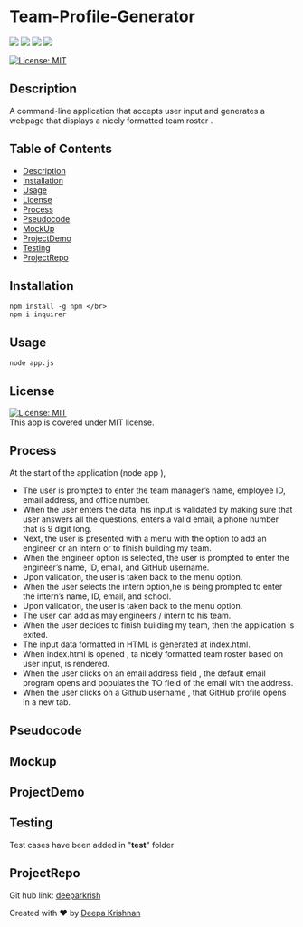 # Team-Profile-Generator   
  <p align="left">
    <img src="https://img.shields.io/github/repo-size/deeparkrish/Team-Profile-Generator" />
    <img src="https://img.shields.io/github/languages/top/deeparkrish/Team-Profile-Generator"  />
    <img src="https://img.shields.io/github/issues/deeparkrish/Team-Profile-Generator" />
    <img src="https://img.shields.io/github/last-commit/deeparkrish/Team-Profile-Generator" >   
  </p>

  [![License: MIT](https://img.shields.io/badge/License-MIT-yellow.svg)](https://opensource.org/licenses/MIT)<br />

  ## Description
  A command-line application that accepts user input and  generates a webpage that displays a nicely formatted team roster .
  
 
  ## Table of Contents 
  * [Description](#description)
  * [Installation](#installation)
  * [Usage](#usage)
  * [License](#license)
  * [Process](#process)
  * [Pseudocode](#pseudocode)
  * [MockUp](#mockup)
  * [ProjectDemo](#projectdemo)
  * [Testing](#testing)
  * [ProjectRepo](#projectrepo)
  
  
  ##  Installation
    npm install -g npm </br>
    npm i inquirer

  ##  Usage
    node app.js

  ## License 
  [![License: MIT](https://img.shields.io/badge/License-MIT-yellow.svg)](https://opensource.org/licenses/MIT)<br />
  This app is covered under MIT license.
  
   ## Process
   At the  start of the application (node app ),
  * The user is  prompted to enter the team manager’s name, employee ID, email address, and office number. 
  * When the user enters the data, his input is validated by making sure that user answers all the questions, enters a valid email, 
    a phone number that is 9 digit long.
  * Next,  the user is presented with a menu with the option to add an engineer or an intern or to finish building my team.
  * When the engineer option is selected, the user is  prompted to enter the engineer’s name, ID, email, and GitHub username.
  * Upon validation, the user is  taken back to the menu option.
  * When the user selects the intern option,he is being prompted to enter the intern’s name, ID, email, and school.
  * Upon validation, the user is  taken back to the menu option.
  * The user can add as may engineers / intern to his team.
  * When the user decides to finish building my team, then the  application is exited.
  * The input data formatted in HTML is generated at index.html.
  * When index.html is opened , ta nicely formatted team roster based on user input, is rendered. 
  * When the user clicks on an email address field , the default email program opens and populates the TO field of the email with the address.
  * When the user clicks on a Github username , that GitHub profile opens in a new tab.


  ## Pseudocode
  
  
  ##  Mockup
  
  ##  ProjectDemo

  ## Testing 
  Test cases have been added in "__test__" folder

  ## ProjectRepo 
  Git hub link: [deeparkrish](https://deeparkrish.github.io/Team-Profile-Generator/) 

  Created with ❤️ by [Deepa Krishnan](https://github.com/DeeparKrish/README-generator)

